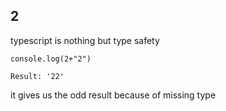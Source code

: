## 2

typescript is nothing but type safety
```
console.log(2+"2")

Result: '22'
```
it gives us the odd result because of missing type

